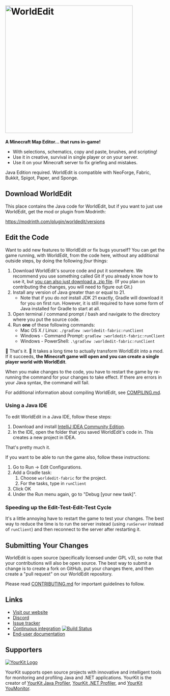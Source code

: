 <h1>
    <img src="worldedit-logo.svg" alt="WorldEdit" width="400" /> 
</h1>

**A Minecraft Map Editor... that runs in-game!**

* With selections, schematics, copy and paste, brushes, and scripting!
* Use it in creative, survival in single player or on your server.
* Use it on your Minecraft server to fix griefing and mistakes.

Java Edition required. WorldEdit is compatible with NeoForge, Fabric, Bukkit, Spigot, Paper, and Sponge.

## Download WorldEdit

This place contains the Java code for WorldEdit, but if you want to just use WorldEdit, get the mod or plugin from Modrinth:

https://modrinth.com/plugin/worldedit/versions

Edit the Code
---------

Want to add new features to WorldEdit or fix bugs yourself? You can get the game running, with WorldEdit, from the code here, without any additional outside steps, by doing the following *four* things:

1. Download WorldEdit's source code and put it somewhere. We recommend you use something called Git if you already know how to use it, but [you can also just download a .zip file](https://github.com/EngineHub/WorldEdit/archive/master.zip). (If you plan on contributing the changes, you will need to figure out Git.)
2. Install any version of Java greater than or equal to 21.
   * Note that if you do _not_ install JDK 21 exactly, Gradle will download it for you on first run. However, it is still required to have some form of Java installed for Gradle to start at all.
3. Open terminal / command prompt / bash and navigate to the directory where you put the source code.
4. Run **one** of these following commands:
   * Mac OS X / Linux: `./gradlew :worldedit-fabric:runClient`
   * Windows - Command Prompt: `gradlew :worldedit-fabric:runClient`
   * Windows - PowerShell: `.\gradlew :worldedit-fabric:runClient`

🎉 That's it. 🎉 It takes a long time to actually transform WorldEdit into a mod. If it succeeds, **the Minecraft game will open and you can create a single player world with WorldEdit**.

When you make changes to the code, you have to restart the game by re-running the command for your changes to take effect. If there are errors in your Java syntax, the command will fail.

For additional information about compiling WorldEdit, see [COMPILING.md](COMPILING.md).

### Using a Java IDE

To edit WorldEdit in a Java IDE, follow these steps:

1. Download and install [IntelliJ IDEA Community Edition](https://www.jetbrains.com/idea/download/).
2. In the IDE, open the folder that you saved WorldEdit's code in. This creates a new project in IDEA.

That's pretty much it.

If you want to be able to run the game also, follow these instructions:

1. Go to Run -> Edit Configurations.
2. Add a Gradle task:
   1. Choose `worldedit-fabric` for the project.
   2. For the tasks, type in `runClient`
3. Click OK
4. Under the Run menu again, go to "Debug [your new task]".

### Speeding up the Edit-Test-Edit-Test Cycle

It's a little annoying have to restart the game to test your changes. The best way to reduce the time is to run the server instead (using `runServer` instead of `runClient`) and then reconnect to the server after restarting it.

Submitting Your Changes
------------

WorldEdit is open source (specifically licensed under GPL v3), so note that your contributions will also be open source. The best way to submit a change is to create a fork on GitHub, put your changes there, and then create a "pull request" on our WorldEdit repository.

Please read [CONTRIBUTING.md](CONTRIBUTING.md) for important guidelines to follow.

Links
-----

* [Visit our website](https://enginehub.org/)
* [Discord](https://discord.gg/enginehub)
* [Issue tracker](https://github.com/EngineHub/WorldEdit/issues)
* [Continuous integration](https://builds.enginehub.org) [![Build Status](https://ci.enginehub.org/app/rest/builds/buildType:bt10,branch:master/statusIcon.svg)](https://ci.enginehub.org/viewType.html?buildTypeId=bt10&guest=1)
* [End-user documentation](https://worldedit.enginehub.org/en/latest/)

Supporters
----------

[![YourKit Logo](https://www.yourkit.com/images/yklogo.png)](https://www.yourkit.com/)

YourKit supports open source projects with innovative and intelligent tools for monitoring and profiling Java and .NET applications.
YourKit is the creator of [YourKit Java Profiler](https://www.yourkit.com/java/profiler/),
[YourKit .NET Profiler](https://www.yourkit.com/.net/profiler/),
and [YourKit YouMonitor](https://www.yourkit.com/youmonitor/).
